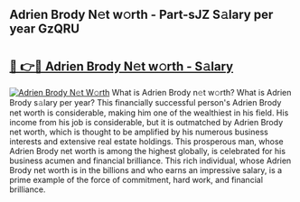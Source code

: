 ## Adrien Brody N𝚎t w𝚘rth - Part-sJZ S𝚊lary per year GzQRU

# <h2><a href="http://gc0ps7b.nevu.top/?p=Adrien+Brody">🔗 👉🔴 Adrien Brody N𝚎t w𝚘rth - S𝚊lary</a></h2>

[![Adrien Brody N𝚎t W𝚘rth](https://i.imgur.com/Oavwk0R.jpeg)](http://gc0ps7b.nevu.top/?p=Adrien+Brody)
What is Adrien Brody n𝚎t w𝚘rth? What is Adrien Brody s𝚊lary per year?
This financially successful person's Adrien Brody net worth is considerable, making him one of the wealthiest in his field. His income from his job is considerable, but it is outmatched by Adrien Brody net worth, which is thought to be amplified by his numerous business interests and extensive real estate holdings. This prosperous man, whose Adrien Brody net worth is among the highest globally, is celebrated for his business acumen and financial brilliance. This rich individual, whose Adrien Brody net worth is in the billions and who earns an impressive salary, is a prime example of the force of commitment, hard work, and financial brilliance.

